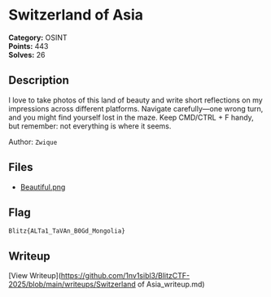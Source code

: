 # Switzerland of Asia

**Category:** OSINT  
**Points:** 443  
**Solves:** 26  

## Description

I love to take photos of this land of beauty and write short reflections on my impressions across different platforms. Navigate carefully—one wrong turn, and you might find yourself lost in the maze. Keep CMD/CTRL + F handy, but remember: not everything is where it seems.

Author: `Zwique`

## Files

- [Beautiful.png](https://github.com/1nv1sibl3/BlitzCTF-2025/blob/main/files/747ca9b0769cb5b65f3ba9235e56fc4a/Beautiful.png)

## Flag

`Blitz{ALTa1_TaVAn_B0Gd_Mongolia}`

## Writeup

[View Writeup](https://github.com/1nv1sibl3/BlitzCTF-2025/blob/main/writeups/Switzerland of Asia_writeup.md)
